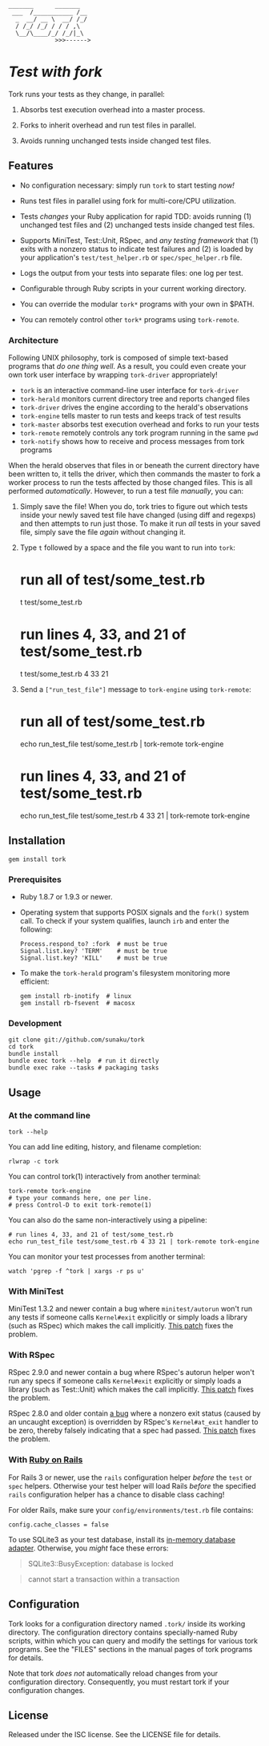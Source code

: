     _______      _______
     ___  /___________ /__
      _  __/ __ \  __/ /_/
      / /_/ /_/ / / / ,\
      \__/\____/_/ /_/|_\
                 >>>------>

# _Test with fork_

Tork runs your tests as they change, in parallel:

  1. Absorbs test execution overhead into a master process.

  2. Forks to inherit overhead and run test files in parallel.

  3. Avoids running unchanged tests inside changed test files.

## Features

  * No configuration necessary: simply run `tork` to start testing *now!*

  * Runs test files in parallel using fork for multi-core/CPU utilization.

  * Tests *changes* your Ruby application for rapid TDD: avoids running (1)
    unchanged test files and (2) unchanged tests inside changed test files.

  * Supports MiniTest, Test::Unit, RSpec, and *any testing framework* that (1)
    exits with a nonzero status to indicate test failures and (2) is loaded by
    your application's `test/test_helper.rb` or `spec/spec_helper.rb` file.

  * Logs the output from your tests into separate files: one log per test.

  * Configurable through Ruby scripts in your current working directory.

  * You can override the modular `tork*` programs with your own in $PATH.

  * You can remotely control other `tork*` programs using `tork-remote`.

### Architecture

Following UNIX philosophy, tork is composed of simple text-based programs that
*do one thing well*.  As a result, you could even create your own tork user
interface by wrapping `tork-driver` appropriately!

  * `tork` is an interactive command-line user interface for `tork-driver`
  * `tork-herald` monitors current directory tree and reports changed files
  * `tork-driver` drives the engine according to the herald's observations
  * `tork-engine` tells master to run tests and keeps track of test results
  * `tork-master` absorbs test execution overhead and forks to run your tests
  * `tork-remote` remotely controls any tork program running in the same `pwd`
  * `tork-notify` shows how to receive and process messages from tork programs

When the herald observes that files in or beneath the current directory have
been written to, it tells the driver, which then commands the master to fork a
worker process to run the tests affected by those changed files.  This is all
performed *automatically*.  However, to run a test file *manually*, you can:

  1. Simply save the file!  When you do, tork tries to figure out which tests
     inside your newly saved test file have changed (using diff and regexps)
     and then attempts to run just those.  To make it run *all* tests in your
     saved file, simply save the file *again* without changing it.

  2. Type `t` followed by a space and the file you want to run into `tork`:

        # run all of test/some_test.rb
        t test/some_test.rb

        # run lines 4, 33, and 21 of test/some_test.rb
        t test/some_test.rb 4 33 21

  3. Send a `["run_test_file"]` message to `tork-engine` using `tork-remote`:

        # run all of test/some_test.rb
        echo run_test_file test/some_test.rb | tork-remote tork-engine

        # run lines 4, 33, and 21 of test/some_test.rb
        echo run_test_file test/some_test.rb 4 33 21 | tork-remote tork-engine

## Installation

    gem install tork

### Prerequisites

  * Ruby 1.8.7 or 1.9.3 or newer.

  * Operating system that supports POSIX signals and the `fork()` system call.
    To check if your system qualifies, launch `irb` and enter the following:

        Process.respond_to? :fork  # must be true
        Signal.list.key? 'TERM'    # must be true
        Signal.list.key? 'KILL'    # must be true

  * To make the `tork-herald` program's filesystem monitoring more efficient:

        gem install rb-inotify  # linux
        gem install rb-fsevent  # macosx

### Development

    git clone git://github.com/sunaku/tork
    cd tork
    bundle install
    bundle exec tork --help  # run it directly
    bundle exec rake --tasks # packaging tasks

## Usage

### At the command line

    tork --help

You can add line editing, history, and filename completion:

    rlwrap -c tork

You can control tork(1) interactively from another terminal:

    tork-remote tork-engine
    # type your commands here, one per line.
    # press Control-D to exit tork-remote(1)

You can also do the same non-interactively using a pipeline:

    # run lines 4, 33, and 21 of test/some_test.rb
    echo run_test_file test/some_test.rb 4 33 21 | tork-remote tork-engine

You can monitor your test processes from another terminal:

    watch 'pgrep -f ^tork | xargs -r ps u'

### With MiniTest

MiniTest 1.3.2 and newer contain a bug where `minitest/autorun` won't run any
tests if someone calls `Kernel#exit` explicitly or simply loads a library
(such as RSpec) which makes the call implicitly.  [This patch](
https://github.com/seattlerb/minitest/pull/183 ) fixes the problem.

### With RSpec

RSpec 2.9.0 and newer contain a bug where RSpec's autorun helper won't run any
specs if someone calls `Kernel#exit` explicitly or simply loads a library
(such as Test::Unit) which makes the call implicitly.  [This patch](
https://github.com/rspec/rspec-core/pull/720/files ) fixes the problem.

RSpec 2.8.0 and older contain [a bug](
https://github.com/sunaku/tork/issues/31 ) where a nonzero exit status (caused
by an uncaught exception) is overridden by RSpec's `Kernel#at_exit` handler to
be zero, thereby falsely indicating that a spec had passed.  [This patch](
https://github.com/rspec/rspec-core/pull/569/files ) fixes the problem.

### With [Ruby on Rails]

For Rails 3 or newer, use the `rails` configuration helper *before* the `test`
or `spec` helpers.  Otherwise your test helper will load Rails *before* the
specified `rails` configuration helper has a chance to disable class caching!

For older Rails, make sure your `config/environments/test.rb` file contains:

    config.cache_classes = false

To use SQLite3 as your test database, install its [in-memory database
adapter][memory_test_fix].  Otherwise, you *might* face these errors:

> SQLite3::BusyException: database is locked

> cannot start a transaction within a transaction

## Configuration

Tork looks for a configuration directory named `.tork/` inside its working
directory.  The configuration directory contains specially-named Ruby scripts,
within which you can query and modify the settings for various tork programs.
See the "FILES" sections in the manual pages of tork programs for details.

Note that tork *does not* automatically reload changes from your configuration
directory.  Consequently, you must restart tork if your configuration changes.

## License

Released under the ISC license.  See the LICENSE file for details.

[factory_girl]: https://github.com/thoughtbot/factory_girl
[memory_test_fix]: https://github.com/stepahn/memory_test_fix
[parallel_tests]: https://github.com/grosser/parallel_tests
[Ruby on Rails]: http://rubyonrails.org
[Cucumber]: https://cukes.info
